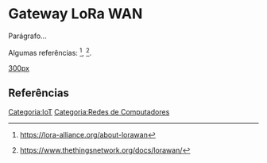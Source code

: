 # Gateway LoRa WAN

Parágrafo...

Algumas referências: [^1], [^2].

<a href="Arquivo:Gateway_LoRa.jpeg" class="wikilink" title="300px">300px</a>

## Referências

<references />

<a href="Categoria:IoT" class="wikilink" title="Categoria:IoT">Categoria:IoT</a> <a href="Categoria:Redes_de_Computadores" class="wikilink" title="Categoria:Redes de Computadores">Categoria:Redes de Computadores</a>

[^1]: <https://lora-alliance.org/about-lorawan>

[^2]: <https://www.thethingsnetwork.org/docs/lorawan/>
